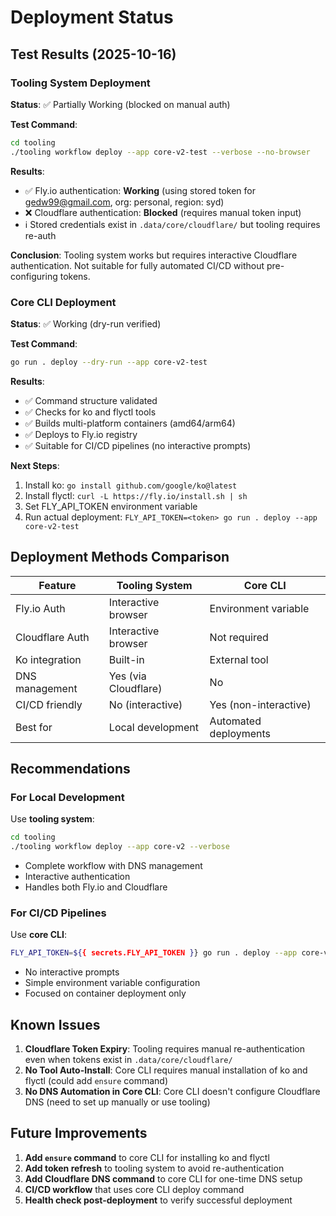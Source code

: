 # Deployment Status

## Test Results (2025-10-16)

### Tooling System Deployment
**Status**: ✅ Partially Working (blocked on manual auth)

**Test Command**:
```bash
cd tooling
./tooling workflow deploy --app core-v2-test --verbose --no-browser
```

**Results**:
- ✅ Fly.io authentication: **Working** (using stored token for gedw99@gmail.com, org: personal, region: syd)
- ❌ Cloudflare authentication: **Blocked** (requires manual token input)
- ℹ️ Stored credentials exist in `.data/core/cloudflare/` but tooling requires re-auth

**Conclusion**: Tooling system works but requires interactive Cloudflare authentication. Not suitable for fully automated CI/CD without pre-configuring tokens.

### Core CLI Deployment
**Status**: ✅ Working (dry-run verified)

**Test Command**:
```bash
go run . deploy --dry-run --app core-v2-test
```

**Results**:
- ✅ Command structure validated
- ✅ Checks for ko and flyctl tools
- ✅ Builds multi-platform containers (amd64/arm64)
- ✅ Deploys to Fly.io registry
- ✅ Suitable for CI/CD pipelines (no interactive prompts)

**Next Steps**:
1. Install ko: `go install github.com/google/ko@latest`
2. Install flyctl: `curl -L https://fly.io/install.sh | sh`
3. Set FLY_API_TOKEN environment variable
4. Run actual deployment: `FLY_API_TOKEN=<token> go run . deploy --app core-v2-test`

## Deployment Methods Comparison

| Feature | Tooling System | Core CLI |
|---------|----------------|----------|
| Fly.io Auth | Interactive browser | Environment variable |
| Cloudflare Auth | Interactive browser | Not required |
| Ko integration | Built-in | External tool |
| DNS management | Yes (via Cloudflare) | No |
| CI/CD friendly | No (interactive) | Yes (non-interactive) |
| Best for | Local development | Automated deployments |

## Recommendations

### For Local Development
Use **tooling system**:
```bash
cd tooling
./tooling workflow deploy --app core-v2 --verbose
```
- Complete workflow with DNS management
- Interactive authentication
- Handles both Fly.io and Cloudflare

### For CI/CD Pipelines
Use **core CLI**:
```bash
FLY_API_TOKEN=${{ secrets.FLY_API_TOKEN }} go run . deploy --app core-v2
```
- No interactive prompts
- Simple environment variable configuration
- Focused on container deployment only

## Known Issues

1. **Cloudflare Token Expiry**: Tooling requires manual re-authentication even when tokens exist in `.data/core/cloudflare/`
2. **No Tool Auto-Install**: Core CLI requires manual installation of ko and flyctl (could add `ensure` command)
3. **No DNS Automation in Core CLI**: Core CLI doesn't configure Cloudflare DNS (need to set up manually or use tooling)

## Future Improvements

1. **Add `ensure` command** to core CLI for installing ko and flyctl
2. **Add token refresh** to tooling system to avoid re-authentication
3. **Add Cloudflare DNS command** to core CLI for one-time DNS setup
4. **CI/CD workflow** that uses core CLI deploy command
5. **Health check post-deployment** to verify successful deployment
